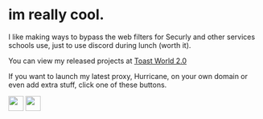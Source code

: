 # im really cool.

I like making ways to bypass the web filters for Securly and other services schools use, just to use discord during lunch (worth it).

You can view my released projects at <a href="https://mapletoastt.github.io/">Toast World 2.0</a>

If you want to launch my latest proxy, Hurricane, on your own domain or even add extra stuff, click one of these buttons.

<a href="https://heroku.com/deploy?template=https://github.com/mapletoastt/hurricane"><img height="30px" src="https://raw.githubusercontent.com/FogNetwork/Tsunami/main/deploy/heroku2.svg"><img></a>
<a href="https://repl.it/github/mapletoastt/hurricane"><img height="30px" src="https://raw.githubusercontent.com/FogNetwork/Tsunami/main/deploy/replit2.svg"><img></a>
